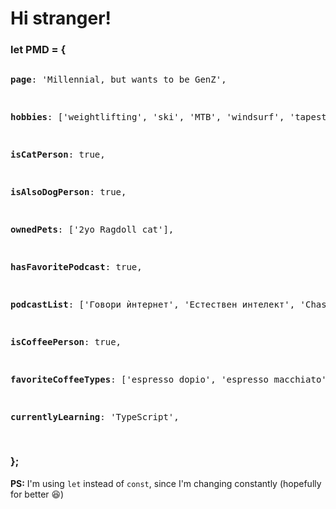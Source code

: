 <h1> Hi stranger!</h1>

<h3>let PMD = { </h3>
<pre>
<p><strong>page</strong>: 'Millennial, but wants to be GenZ', </p>
<p><strong>hobbies</strong>: ['weightlifting', 'ski', 'MTB', 'windsurf', 'tapestry', 'Swedish triller books'],</p>
<p><strong>isCatPerson</strong>: true,</p>
<p><strong>isAlsoDogPerson</strong>: true,</p>
<p><strong>ownedPets</strong>: ['2yo Ragdoll cat'], </p>
<p><strong>hasFavoritePodcast</strong>: true,</p>
<p><strong>podcastList</strong>: ['Говори ѝнтернет', 'Естествен интелект', 'Chasing Excellence'],</p>
<p><strong>isCoffeePerson</strong>: true,</p>
<p><strong>favoriteCoffeeTypes</strong>: ['espresso dopio', 'espresso macchiato', 'affogato'],</p>
<p><strong>currentlyLearning</strong>: 'TypeScript',</p>
</pre>
<h3><p>};</p></h3>
 
<strong>PS:</strong> I'm using `let` instead of `const`, since I'm changing constantly (hopefully for better 😆)
